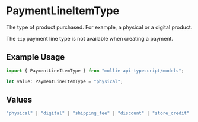 # PaymentLineItemType

The type of product purchased. For example, a physical or a digital product.

The `tip` payment line type is not available when creating a payment.

## Example Usage

```typescript
import { PaymentLineItemType } from "mollie-api-typescript/models";

let value: PaymentLineItemType = "physical";
```

## Values

```typescript
"physical" | "digital" | "shipping_fee" | "discount" | "store_credit" | "gift_card" | "surcharge" | "tip"
```